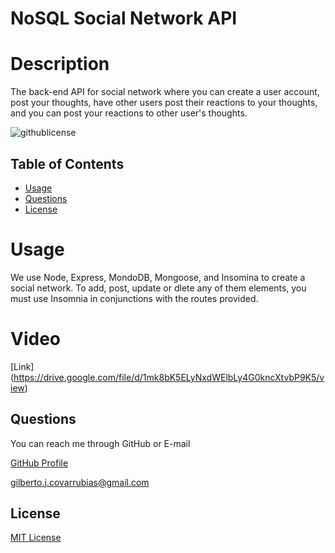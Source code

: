 # NoSQL Social Network API

# Description
The back-end API for social network where you can create a user account, post your thoughts, have other users post their reactions to your thoughts, and you can post your reactions to other user's thoughts.

![githublicense](https://shields.io/badge/license-MIT-blue.svg)

## Table of Contents
- [Usage](#usage)
- [Questions](#questions)
- [License](#license)

# Usage
We use Node, Express, MondoDB, Mongoose, and Insomina to create a social network. To add, post, update or dlete any of them elements, you must use Insomnia in conjunctions with the routes provided.

# Video
[Link] (https://drive.google.com/file/d/1mk8bK5ELyNxdWElbLy4G0kncXtvbP9K5/view)

## Questions
You can reach me through GitHub or E-mail

[GitHub Profile](https://www.github.com/perfect-perfect/)

gilberto.j.covarrubias@gmail.com
    
## License
[MIT License](https://choosealicense.com/licenses/mit/)